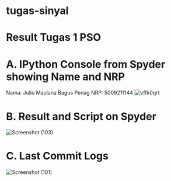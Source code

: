 # tugas-sinyal
# Result Tugas 1 PSO
# A. IPython Console from Spyder showing Name and NRP
Nama: Julio Maulana Bagus Penag
NRP: 5009211144
![vffk0qrt](https://github.com/JulioMaulana/tugas-sinyal/assets/144867340/685bdce9-1187-4845-8e34-700206325db5)
# B. Result and Script on Spyder
![Screenshot (103)](https://github.com/JulioMaulana/tugas-sinyal/assets/144867340/72f7af02-161d-4643-ae67-c8a4e4ed371b)
# C. Last Commit Logs
![Screenshot (101)](https://github.com/JulioMaulana/tugas-sinyal/assets/144867340/d5c986c5-b792-4646-ad98-d490e9d38ebd)
